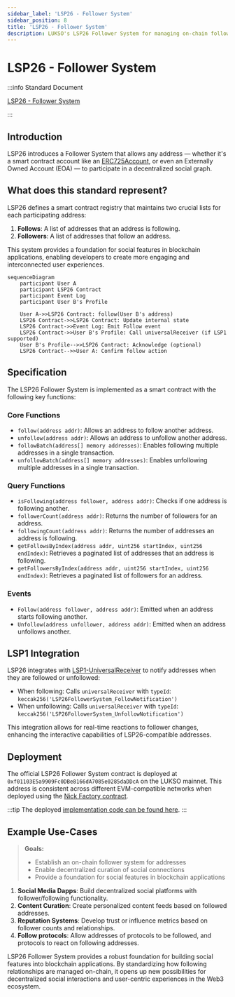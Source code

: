 ```yaml
---
sidebar_label: 'LSP26 - Follower System'
sidebar_position: 8
title: 'LSP26 - Follower System'
description: LUKSO's LSP26 Follower System for managing on-chain following relationships between addresses.
---
```


# LSP26 - Follower System

:::info Standard Document

[LSP26 - Follower System](https://github.com/lukso-network/LIPs/blob/main/LSPs/LSP-26-FollowerSystem.md)

:::

## Introduction

LSP26 introduces a Follower System that allows any address — whether it's a smart contract account like an [ERC725Account](../universal-profile/lsp0-erc725account.md), or even an Externally Owned Account (EOA) — to participate in a decentralized social graph.

## What does this standard represent?

LSP26 defines a smart contract registry that maintains two crucial lists for each participating address:

1. **Follows**: A list of addresses that an address is following.
2. **Followers**: A list of addresses that follow an address.

This system provides a foundation for social features in blockchain applications, enabling developers to create more engaging and interconnected user experiences.

```mermaid
sequenceDiagram
    participant User A
    participant LSP26 Contract
    participant Event Log
    participant User B's Profile

    User A->>LSP26 Contract: follow(User B's address)
    LSP26 Contract->>LSP26 Contract: Update internal state
    LSP26 Contract->>Event Log: Emit Follow event
    LSP26 Contract->>User B's Profile: Call universalReceiver (if LSP1 supported)
    User B's Profile-->>LSP26 Contract: Acknowledge (optional)
    LSP26 Contract-->>User A: Confirm follow action
```

## Specification

The LSP26 Follower System is implemented as a smart contract with the following key functions:

### Core Functions

- `follow(address addr)`: Allows an address to follow another address.
- `unfollow(address addr)`: Allows an address to unfollow another address.
- `followBatch(address[] memory addresses)`: Enables following multiple addresses in a single transaction.
- `unfollowBatch(address[] memory addresses)`: Enables unfollowing multiple addresses in a single transaction.

### Query Functions

- `isFollowing(address follower, address addr)`: Checks if one address is following another.
- `followerCount(address addr)`: Returns the number of followers for an address.
- `followingCount(address addr)`: Returns the number of addresses an address is following.
- `getFollowsByIndex(address addr, uint256 startIndex, uint256 endIndex)`: Retrieves a paginated list of addresses that an address is following.
- `getFollowersByIndex(address addr, uint256 startIndex, uint256 endIndex)`: Retrieves a paginated list of followers for an address.

### Events

- `Follow(address follower, address addr)`: Emitted when an address starts following another.
- `Unfollow(address unfollower, address addr)`: Emitted when an address unfollows another.

## LSP1 Integration

LSP26 integrates with [LSP1-UniversalReceiver](../generic-standards/lsp1-universal-receiver.md) to notify addresses when they are followed or unfollowed:

- When following: Calls `universalReceiver` with `typeId`: `keccak256('LSP26FollowerSystem_FollowNotification')`
- When unfollowing: Calls `universalReceiver` with `typeId`: `keccak256('LSP26FollowerSystem_UnfollowNotification')`

This integration allows for real-time reactions to follower changes, enhancing the interactive capabilities of LSP26-compatible addresses.

## Deployment

The official LSP26 Follower System contract is deployed at `0xf01103E5a9909Fc0DBe8166dA7085e0285daDDcA` on the LUKSO mainnet. This address is consistent across different EVM-compatible networks when deployed using the [Nick Factory contract](https://github.com/Arachnid/deterministic-deployment-proxy/tree/master).

:::tip
The deployed [implementation code can be found here](https://github.com/lukso-network/lsp-smart-contracts/tree/bdd0f74dc88a8165f3d27aaa86d27faa3f81cff9/packages/lsp26-contracts/contracts).
:::

## Example Use-Cases

> **Goals:**
>
> - Establish an on-chain follower system for addresses
> - Enable decentralized curation of social connections
> - Provide a foundation for social features in blockchain applications

1. **Social Media Dapps**: Build decentralized social platforms with follower/following functionality.
2. **Content Curation**: Create personalized content feeds based on followed addresses.
3. **Reputation Systems**: Develop trust or influence metrics based on follower counts and relationships.
4. **Follow protocols**: Allow addresses of protocols to be followed, and protocols to react on following addresses.

LSP26 Follower System provides a robust foundation for building social features into blockchain applications. By standardizing how following relationships are managed on-chain, it opens up new possibilities for decentralized social interactions and user-centric experiences in the Web3 ecosystem.
